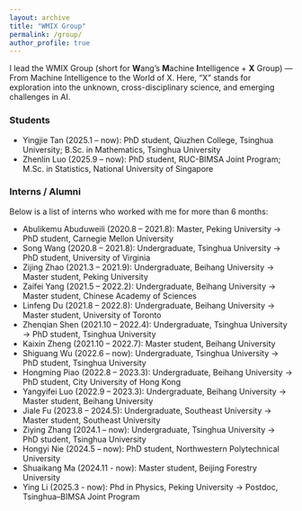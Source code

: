 ```yaml
---
layout: archive
title: "WMIX Group"
permalink: /group/
author_profile: true
---
```


I lead the WMIX Group (short for **W**ang’s **M**achine **I**ntelligence + **X** Group) — From Machine Intelligence to the World of X. Here, “X” stands for exploration into the unknown, cross-disciplinary science, and emerging challenges in AI.

### Students

- Yingjie Tan (2025.1 – now): PhD student, Qiuzhen College, Tsinghua University; B.Sc. in Mathematics, Tsinghua University
- Zhenlin Luo (2025.9 – now): PhD student, RUC-BIMSA Joint Program; M.Sc. in Statistics, National University of Singapore

<!-- ### Postdocs

- Peiyao Zhao (2025.9 - now): Postdoc, Tsinghua–BIMSA Joint Program; PhD in Computer Science, Beijing Institute of Technology -->

### Interns / Alumni

Below is a list of interns who worked with me for more than 6 months:

- Abulikemu Abuduweili (2020.8 – 2021.8): Master, Peking University → PhD student, Carnegie Mellon University  
- Song Wang (2020.8 – 2021.8): Undergraduate, Tsinghua University → PhD student, University of Virginia  
- Zijing Zhao (2021.3 – 2021.9): Undergraduate, Beihang University → Master student, Peking University  
- Zaifei Yang (2021.5 – 2022.2): Undergraduate, Beihang University → Master student, Chinese Academy of Sciences  
- Linfeng Du (2021.8 – 2022.8): Undergraduate, Beihang University → Master student, University of Toronto  
- Zhenqian Shen (2021.10 – 2022.4): Undergraduate, Tsinghua University → PhD student, Tsinghua University  
- Kaixin Zheng (2021.10 – 2022.7): Master student, Beihang University  
- Shiguang Wu (2022.6 – now): Undergraduate, Tsinghua University → PhD student, Tsinghua University  
- Hongming Piao (2022.8 – 2023.3): Undergraduate, Beihang University → PhD student, City University of Hong Kong  
- Yangyifei Luo (2022.9 – 2023.3): Undergraduate, Beihang University → Master student, Beihang University  
- Jiale Fu (2023.8 – 2024.5): Undergraduate, Southeast University → Master student, Southeast University  
- Ziying Zhang (2024.1 – now): Undergraduate, Tsinghua University → PhD student, Tsinghua University  
- Hongyi Nie (2024.5 – now): PhD student, Northwestern Polytechnical University
- Shuaikang Ma (2024.11 - now): Master student, Beijing Forestry University
- Ying Li (2025.3 - now): Phd in Physics, Peking University → Postdoc, Tsinghua–BIMSA Joint Program 
